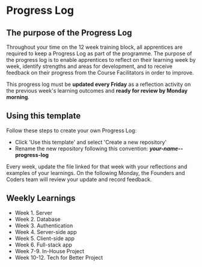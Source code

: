 # Progress Log

## The purpose of the Progress Log
Throughout your time on the 12 week training block, all apprentices are required to keep a Progress Log as part of the programme. 
The purpose of the progress log is to enable apprentices to reflect on their learning week by week, identify strengths and areas for development, and to receive feedback on their progress from the Course Facilitators in order to improve.  

This progress log must be **updated every Friday** as a reflection activity on the previous week's learning outcomes and **ready for review by Monday morning**.

## Using this template
Follow these steps to create your own Progress Log:
- Click 'Use this template' and select 'Create a new repository'
- Rename the new repository following this convention: **_your-name_--progress-log**

Every week, update the file linked for that week with your reflections and examples of your learnings.
On the following Monday, the Founders and Coders team will review your update and record feedback.

## Weekly Learnings
- Week 1. Server
- Week 2. Database
- Week 3. Authentication
- Week 4. Server-side app
- Week 5. Client-side app
- Week 6. Full-stack app
- Week 7-9. In-House Project
- Week 10-12. Tech for Better Project
